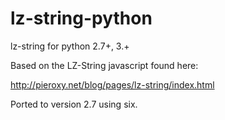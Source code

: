 lz-string-python
================

lz-string for python 2.7+, 3.+

Based on the LZ-String javascript found here:

http://pieroxy.net/blog/pages/lz-string/index.html

Ported to version 2.7 using six.
